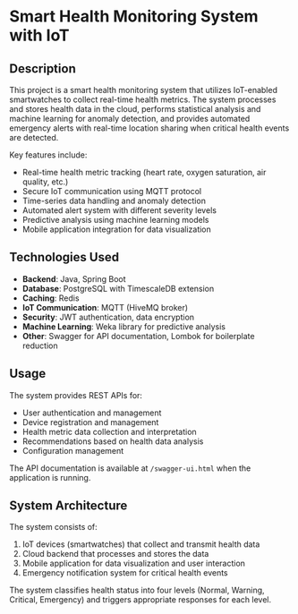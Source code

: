 # Smart Health Monitoring System with IoT

## Description
This project is a smart health monitoring system that utilizes IoT-enabled smartwatches to collect real-time health metrics. The system processes and stores health data in the cloud, performs statistical analysis and machine learning for anomaly detection, and provides automated emergency alerts with real-time location sharing when critical health events are detected.

Key features include:
- Real-time health metric tracking (heart rate, oxygen saturation, air quality, etc.)
- Secure IoT communication using MQTT protocol
- Time-series data handling and anomaly detection
- Automated alert system with different severity levels
- Predictive analysis using machine learning models
- Mobile application integration for data visualization

## Technologies Used
- **Backend**: Java, Spring Boot
- **Database**: PostgreSQL with TimescaleDB extension
- **Caching**: Redis
- **IoT Communication**: MQTT (HiveMQ broker)
- **Security**: JWT authentication, data encryption
- **Machine Learning**: Weka library for predictive analysis
- **Other**: Swagger for API documentation, Lombok for boilerplate reduction

## Usage
The system provides REST APIs for:
- User authentication and management
- Device registration and management
- Health metric data collection and interpretation
- Recommendations based on health data analysis
- Configuration management

The API documentation is available at `/swagger-ui.html` when the application is running.

## System Architecture
The system consists of:
1. IoT devices (smartwatches) that collect and transmit health data
2. Cloud backend that processes and stores the data
3. Mobile application for data visualization and user interaction
4. Emergency notification system for critical health events

The system classifies health status into four levels (Normal, Warning, Critical, Emergency) and triggers appropriate responses for each level.
